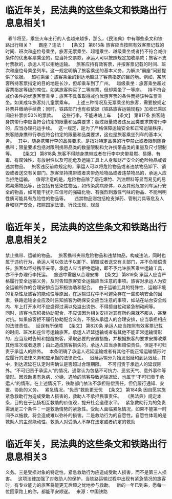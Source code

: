 # 临近年关，民法典的这些条文和铁路出行息息相关1

 
春节将至，乘坐火车出行的人也越来越多，那么，《民法典》中有哪些条文和铁路出行相关？
 
 
霸座？违法！
 
【条文】 第815条 旅客应当按照有效客票记载的时间、班次和座位号乘坐。旅客无票乘坐、超程乘坐、越级乘坐或者持不符合减价条件的优惠客票乘坐的，应当补交票款，承运人可以按照规定加收票款；旅客不支付票款的，承运人可以拒绝运输。
 
旅客应持有效客票，并按客票记载的时间、班次和座位号乘坐列车。这一规定明确了旅客乘坐的基本义务，为解决“霸座”问题提供了依据。
 
超程乘坐：旅客乘坐的到达地超过了客票指定的目的地。例如，某旅客所持客票指定的目的地是长沙，但却乘车到了广州。
 
越级乘坐：旅客乘坐超过客票指定等级的席位。如某旅客购买了二等座票，但却乘坐了一等座。
 
持不符合减价条件的优惠客票乘坐：旅客不具备取得减价优惠客票的条件而持该种车票乘坐。如某成年旅客持儿童票乘车。
 
上述三种情况及无票乘坐的旅客，需要按规定补票并缴纳手续费；同时，铁路部门也有权依据《铁路旅客运输规程》加收已乘区间应补票价50%的票款。
 
 
这些行李，不能进站上车
 
【条文】 第817条 旅客随身携带行李应当符合约定的限量和品类要求；超过限量或者违反品类要求携带行李的，应当办理托运手续。
 
这一规定，是为了严格保障运输安全和正常运输秩序。旅客随身携带行李应符合约定的限量和品类要求，这也是旅客乘坐列车的基本义务。
 
其中，随身携带行李的品类要求，是指对特定品类的行李禁止或者限制随身携带；限量要求包括对限制携带品类的数量限制和允许携带品类的重量及尺寸限制等。
 
 
【条文】 第818条 旅客不得随身携带或者在行李中夹带易燃、易爆、有毒、有腐蚀性、有放射性以及可能危及运输工具上人身和财产安全的危险物品或者违禁物品。
 
旅客违反前款规定的，承运人可以将危险物品或者违禁物品卸下、销毁或者送交有关部门。旅客坚持携带或者夹带危险物品或者违禁物品的，承运人应当拒绝运输。
 
值得注意的是，危险物品除了烟花爆竹、汽油燃料等显而易见的易燃易爆物品等，还包括有感染性物品，如传染病病原体，以及其他危害列车运行安全的物品，如可能干扰列车信号的强磁化物、有强烈刺激性气味的物品、不能判明性质可能具有危险性的物品等。
 
 
违禁物品则包括枪支弹药、管制刀具等危及人身和财产安全，按照国家法律、行政法规、规章

# 临近年关，民法典的这些条文和铁路出行息息相关2

禁止携带、运输的物品。
 
旅客携带夹带危险物品和违禁物品，构成违法，同时也属于违约行为，承运人可以依法予以卸下、销毁或者送交有关部门，并不负赔偿责任。旅客如坚持携带夹带，承运人应当拒绝运输，即不予允许旅客乘坐运输工具，亦不予办理行李托运。
 
旅途中需服从合理安排
 
【条文】 第819条 承运人应当严格履行安全运输义务，及时告知旅客安全运输应当注意的事项。旅客对承运人为安全运输所作的合理安排应当积极协助和配合。
 
由于运输工具的特殊性、运输环境的复杂性及旅客的能动性等原因，在运输过程中不可避免存在一些影响安全的因素，铁路运输企业应及时告知旅客为确保安全应当注意的事项，如站在站台安全线内、车上打开水时不应盛得过满以免溢出烫伤、不得擅自拉动紧急制动阀等。
 
 
同时，旅客也应积极协助配合，不应该因为相关安排对其有所约束就不服从，甚至对抗。如果旅客拒不履行协助配合义务，不服从承运人的合理安排，应当承担相应的法律责任。
 
延误有所保障
 
【条文】 第820条 承运人应当按照有效客票记载的时间、班次和座位号运输旅客。承运人迟延运输或者有其他不能正常运输情形的，应当及时告知和提醒旅客，采取必要的安置措施，并根据旅客的要求安排改乘其他班次或者退票；由此造成旅客损失的，承运人应当承担赔偿责任，但是不可归责于承运人的除外。
 
本条明确了承运人迟延运输或者有其他不能正常运输情形时应履行的法律义务和应承担的法律责任。
 
迟延运输分为始发迟延和到达迟延，其中，到达迟延在认定时需确认是否超过合理期限。
 
不可归责于承运人的延误除外。“不可归责于承运人”的情况，通常认为包括不可抗力、恶劣天气、意外事件等情形。因救助患有急病、分娩、遇险的旅客导致运输迟延，也属于“不可归责于承运人”的情形。在上述情况下，铁路部门依法不承担赔偿责任，但仍履行通知、安置、协助的义务。
 
紧急情况，“免责”救助更无忧
 
【条文】 第184条 因自愿实施紧急救助行为造成受助人损害的，救助人不承担民事责任。
 
《民法典》规定本条，目的在于弘扬相互救助的价值观，提升社会道德水平。
 
紧急救助行为的免责需满足三个条件：一是救助情势的紧急性。受助人面临紧急情况，如果不能第一时间予以施救，将会造成难以弥补的损害。二是救助行为的自愿性。自愿性体现的是救助人的主观能动性，救助人对受助人不存在法定或者约定的救助

# 临近年关，民法典的这些条文和铁路出行息息相关3

义务。三是受损对象的特定性。紧急救助行为应造成受助人损害，而不是第三人损害。
 
这项法律加强了对救助人的保护，当铁路运输过程中出现有紧急情况的旅客时，有专业能力的旅客将能更无后顾之忧地参与救助。
 
新的一年已到来，愿每一位回家路上的你，都能平安顺遂。
 
来源：中国铁路
 
 


